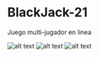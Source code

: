# BlackJack-21
Juego multi-jugador en linea

![alt text](https://s13.postimg.org/s60natjpz/image.jpg)
![alt text](https://s13.postimg.org/svjfn77ev/bj2.jpg)
![alt text](https://s13.postimg.org/ep3orzjp3/bj3.jpg)
